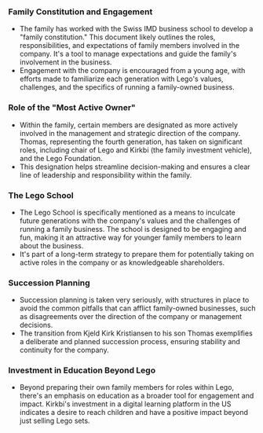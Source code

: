 ### Family Constitution and Engagement

- The family has worked with the Swiss IMD business school to develop a "family constitution." This document likely outlines the roles, responsibilities, and expectations of family members involved in the company. It's a tool to manage expectations and guide the family's involvement in the business.
- Engagement with the company is encouraged from a young age, with efforts made to familiarize each generation with Lego's values, challenges, and the specifics of running a family-owned business.

### Role of the "Most Active Owner"

- Within the family, certain members are designated as more actively involved in the management and strategic direction of the company. Thomas, representing the fourth generation, has taken on significant roles, including chair of Lego and Kirkbi (the family investment vehicle), and the Lego Foundation.
- This designation helps streamline decision-making and ensures a clear line of leadership and responsibility within the family.

### The Lego School

- The Lego School is specifically mentioned as a means to inculcate future generations with the company's values and the challenges of running a family business. The school is designed to be engaging and fun, making it an attractive way for younger family members to learn about the business.
- It's part of a long-term strategy to prepare them for potentially taking on active roles in the company or as knowledgeable shareholders.

### Succession Planning

- Succession planning is taken very seriously, with structures in place to avoid the common pitfalls that can afflict family-owned businesses, such as disagreements over the direction of the company or management decisions.
- The transition from Kjeld Kirk Kristiansen to his son Thomas exemplifies a deliberate and planned succession process, ensuring stability and continuity for the company.

### Investment in Education Beyond Lego

- Beyond preparing their own family members for roles within Lego, there's an emphasis on education as a broader tool for engagement and impact. Kirkbi's investment in a digital learning platform in the US indicates a desire to reach children and have a positive impact beyond just selling Lego sets.


